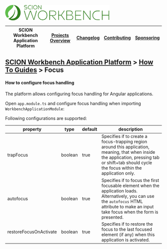 <a href="/docs/site/application-platform/README.md"><img src="/docs/branding/scion-workbench-banner.svg" height="50" alt="SCION Workbench Application Platform"></a>

| SCION Workbench Application Platform | [Projects Overview][menu-projects-overview] | [Changelog][menu-changelog] | [Contributing][menu-contributing] | [Sponsoring][menu-sponsoring] |  
| --- | --- | --- | --- | --- |

## [SCION Workbench Application Platform][menu-home] > [How To Guides][menu-how-to] > Focus

#### How to configure focus handling

The platform allows configuring focus handling for Angular applications.

Open `app.module.ts` and configure focus handling when importing `WorkbenchApplicationModule`:

Following configurations are supported:

|property|type|default|description|
|-|-|-|-|
|trapFocus|boolean|true|Specifies if to create a focus-trapping region around this application, meaning, that when inside the application, pressing tab or shift+tab should cycle the focus within the application only.|
|autofocus|boolean|true|Specifies if to focus the first focusable element when the application loads. Alternatively, you can use the `autofocus` HTML attribute to make an input take focus when the form is presented.|
|restoreFocusOnActivate|boolean|true|Specifies if to restore the focus to the last focused element (if any) when this application is activated.|

[menu-how-to]: /docs/site/application-platform/howto/how-to.md

[menu-home]: /docs/site/application-platform/README.md
[menu-projects-overview]: /docs/site/projects-overview.md
[menu-changelog]: /docs/site/changelog/changelog.md
[menu-contributing]: /CONTRIBUTING.md
[menu-sponsoring]: /docs/site/sponsoring.md
